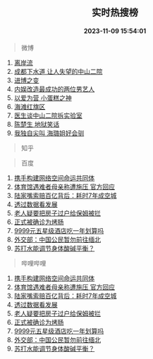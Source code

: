 <div align="center"><h2>实时热搜榜</h2><h4>2023-11-09 15:54:01</h4></div>

> 微博  

1. [离岸流](https://s.weibo.com/weibo?q=%E7%A6%BB%E5%B2%B8%E6%B5%81&t=31&band_rank=1&Refer=top)<br />
2. [成都下水道 让人失望的中山二院](https://s.weibo.com/weibo?q=%E6%88%90%E9%83%BD%E4%B8%8B%E6%B0%B4%E9%81%93%20%E8%AE%A9%E4%BA%BA%E5%A4%B1%E6%9C%9B%E7%9A%84%E4%B8%AD%E5%B1%B1%E4%BA%8C%E9%99%A2&t=31&band_rank=2&Refer=top)<br />
3. [进博之变](https://s.weibo.com/weibo?q=%23%E8%BF%9B%E5%8D%9A%E4%B9%8B%E5%8F%98%23&t=31&band_rank=3&Refer=top)<br />
4. [内娱改造最成功的两位男艺人](https://s.weibo.com/weibo?q=%E5%86%85%E5%A8%B1%E6%94%B9%E9%80%A0%E6%9C%80%E6%88%90%E5%8A%9F%E7%9A%84%E4%B8%A4%E4%BD%8D%E7%94%B7%E8%89%BA%E4%BA%BA&t=31&band_rank=4&Refer=top)<br />
5. [以爱为营 小蛋糕之神](https://s.weibo.com/weibo?q=%E4%BB%A5%E7%88%B1%E4%B8%BA%E8%90%A5%20%E5%B0%8F%E8%9B%8B%E7%B3%95%E4%B9%8B%E7%A5%9E&t=31&band_rank=5&Refer=top)<br />
6. [海滩红旗区](https://s.weibo.com/weibo?q=%E6%B5%B7%E6%BB%A9%E7%BA%A2%E6%97%97%E5%8C%BA&t=31&band_rank=6&Refer=top)<br />
7. [医生谈中山二院拆实验室](https://s.weibo.com/weibo?q=%E5%8C%BB%E7%94%9F%E8%B0%88%E4%B8%AD%E5%B1%B1%E4%BA%8C%E9%99%A2%E6%8B%86%E5%AE%9E%E9%AA%8C%E5%AE%A4&t=31&band_rank=7&Refer=top)<br />
8. [陈楚生 地狱笑话](https://s.weibo.com/weibo?q=%E9%99%88%E6%A5%9A%E7%94%9F%20%E5%9C%B0%E7%8B%B1%E7%AC%91%E8%AF%9D&t=31&band_rank=8&Refer=top)<br />
9. [我独自尖叫 海璐姐好会驯](https://s.weibo.com/weibo?q=%E6%88%91%E7%8B%AC%E8%87%AA%E5%B0%96%E5%8F%AB%20%E6%B5%B7%E7%92%90%E5%A7%90%E5%A5%BD%E4%BC%9A%E9%A9%AF&t=31&band_rank=9&Refer=top)<br />

> 知乎  


> 百度  

1. [携手构建网络空间命运共同体](https://www.baidu.com/s?wd=%E6%90%BA%E6%89%8B%E6%9E%84%E5%BB%BA%E7%BD%91%E7%BB%9C%E7%A9%BA%E9%97%B4%E5%91%BD%E8%BF%90%E5%85%B1%E5%90%8C%E4%BD%93&sa=fyb_news&rsv_dl=fyb_news)<br />
2. [体育馆遇难者母亲称遭施压 官方回应](https://www.baidu.com/s?wd=%E4%BD%93%E8%82%B2%E9%A6%86%E9%81%87%E9%9A%BE%E8%80%85%E6%AF%8D%E4%BA%B2%E7%A7%B0%E9%81%AD%E6%96%BD%E5%8E%8B+%E5%AE%98%E6%96%B9%E5%9B%9E%E5%BA%94&sa=fyb_news&rsv_dl=fyb_news)<br />
3. [陆家嘴索赔百亿背后：耗时7年成空城](https://www.baidu.com/s?wd=%E9%99%86%E5%AE%B6%E5%98%B4%E7%B4%A2%E8%B5%94%E7%99%BE%E4%BA%BF%E8%83%8C%E5%90%8E%EF%BC%9A%E8%80%97%E6%97%B67%E5%B9%B4%E6%88%90%E7%A9%BA%E5%9F%8E&sa=fyb_news&rsv_dl=fyb_news)<br />
4. [透过数据看发展](https://www.baidu.com/s?wd=%E9%80%8F%E8%BF%87%E6%95%B0%E6%8D%AE%E7%9C%8B%E5%8F%91%E5%B1%95&sa=fyb_news&rsv_dl=fyb_news)<br />
5. [老人疑要把房子过户给保姆被拦](https://www.baidu.com/s?wd=%E8%80%81%E4%BA%BA%E7%96%91%E8%A6%81%E6%8A%8A%E6%88%BF%E5%AD%90%E8%BF%87%E6%88%B7%E7%BB%99%E4%BF%9D%E5%A7%86%E8%A2%AB%E6%8B%A6&sa=fyb_news&rsv_dl=fyb_news)<br />
6. [正式被确诊为烤肠](https://www.baidu.com/s?wd=%E6%AD%A3%E5%BC%8F%E8%A2%AB%E7%A1%AE%E8%AF%8A%E4%B8%BA%E7%83%A4%E8%82%A0&sa=fyb_news&rsv_dl=fyb_news)<br />
7. [9999元五星级酒店吃一年划算吗](https://www.baidu.com/s?wd=9999%E5%85%83%E4%BA%94%E6%98%9F%E7%BA%A7%E9%85%92%E5%BA%97%E5%90%83%E4%B8%80%E5%B9%B4%E5%88%92%E7%AE%97%E5%90%97&sa=fyb_news&rsv_dl=fyb_news)<br />
8. [外交部：中国公民暂勿前往缅北](https://www.baidu.com/s?wd=%E5%A4%96%E4%BA%A4%E9%83%A8%EF%BC%9A%E4%B8%AD%E5%9B%BD%E5%85%AC%E6%B0%91%E6%9A%82%E5%8B%BF%E5%89%8D%E5%BE%80%E7%BC%85%E5%8C%97&sa=fyb_news&rsv_dl=fyb_news)<br />
9. [苏打水能调节身体酸碱平衡？](https://www.baidu.com/s?wd=%E8%8B%8F%E6%89%93%E6%B0%B4%E8%83%BD%E8%B0%83%E8%8A%82%E8%BA%AB%E4%BD%93%E9%85%B8%E7%A2%B1%E5%B9%B3%E8%A1%A1%EF%BC%9F&sa=fyb_news&rsv_dl=fyb_news)<br />

> 哔哩哔哩  

1. [携手构建网络空间命运共同体](https://www.baidu.com/s?wd=%E6%90%BA%E6%89%8B%E6%9E%84%E5%BB%BA%E7%BD%91%E7%BB%9C%E7%A9%BA%E9%97%B4%E5%91%BD%E8%BF%90%E5%85%B1%E5%90%8C%E4%BD%93&sa=fyb_news&rsv_dl=fyb_news)<br />
2. [体育馆遇难者母亲称遭施压 官方回应](https://www.baidu.com/s?wd=%E4%BD%93%E8%82%B2%E9%A6%86%E9%81%87%E9%9A%BE%E8%80%85%E6%AF%8D%E4%BA%B2%E7%A7%B0%E9%81%AD%E6%96%BD%E5%8E%8B+%E5%AE%98%E6%96%B9%E5%9B%9E%E5%BA%94&sa=fyb_news&rsv_dl=fyb_news)<br />
3. [陆家嘴索赔百亿背后：耗时7年成空城](https://www.baidu.com/s?wd=%E9%99%86%E5%AE%B6%E5%98%B4%E7%B4%A2%E8%B5%94%E7%99%BE%E4%BA%BF%E8%83%8C%E5%90%8E%EF%BC%9A%E8%80%97%E6%97%B67%E5%B9%B4%E6%88%90%E7%A9%BA%E5%9F%8E&sa=fyb_news&rsv_dl=fyb_news)<br />
4. [透过数据看发展](https://www.baidu.com/s?wd=%E9%80%8F%E8%BF%87%E6%95%B0%E6%8D%AE%E7%9C%8B%E5%8F%91%E5%B1%95&sa=fyb_news&rsv_dl=fyb_news)<br />
5. [老人疑要把房子过户给保姆被拦](https://www.baidu.com/s?wd=%E8%80%81%E4%BA%BA%E7%96%91%E8%A6%81%E6%8A%8A%E6%88%BF%E5%AD%90%E8%BF%87%E6%88%B7%E7%BB%99%E4%BF%9D%E5%A7%86%E8%A2%AB%E6%8B%A6&sa=fyb_news&rsv_dl=fyb_news)<br />
6. [正式被确诊为烤肠](https://www.baidu.com/s?wd=%E6%AD%A3%E5%BC%8F%E8%A2%AB%E7%A1%AE%E8%AF%8A%E4%B8%BA%E7%83%A4%E8%82%A0&sa=fyb_news&rsv_dl=fyb_news)<br />
7. [9999元五星级酒店吃一年划算吗](https://www.baidu.com/s?wd=9999%E5%85%83%E4%BA%94%E6%98%9F%E7%BA%A7%E9%85%92%E5%BA%97%E5%90%83%E4%B8%80%E5%B9%B4%E5%88%92%E7%AE%97%E5%90%97&sa=fyb_news&rsv_dl=fyb_news)<br />
8. [外交部：中国公民暂勿前往缅北](https://www.baidu.com/s?wd=%E5%A4%96%E4%BA%A4%E9%83%A8%EF%BC%9A%E4%B8%AD%E5%9B%BD%E5%85%AC%E6%B0%91%E6%9A%82%E5%8B%BF%E5%89%8D%E5%BE%80%E7%BC%85%E5%8C%97&sa=fyb_news&rsv_dl=fyb_news)<br />
9. [苏打水能调节身体酸碱平衡？](https://www.baidu.com/s?wd=%E8%8B%8F%E6%89%93%E6%B0%B4%E8%83%BD%E8%B0%83%E8%8A%82%E8%BA%AB%E4%BD%93%E9%85%B8%E7%A2%B1%E5%B9%B3%E8%A1%A1%EF%BC%9F&sa=fyb_news&rsv_dl=fyb_news)<br />
